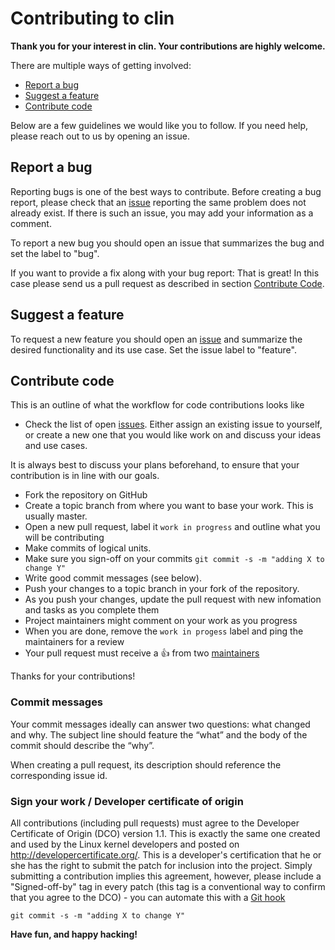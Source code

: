 # Contributing to clin

**Thank you for your interest in clin. Your contributions are highly welcome.**

There are multiple ways of getting involved:

- [Report a bug](#report-a-bug)
- [Suggest a feature](#suggest-a-feature)
- [Contribute code](#contribute-code)

Below are a few guidelines we would like you to follow. If you need help, please
reach out to us by opening an issue.

## Report a bug
Reporting bugs is one of the best ways to contribute. Before creating a bug
report, please check that an [issue](/issues) reporting the same problem does
not already exist. If there is such an issue, you may add your information as a
comment.

To report a new bug you should open an issue that summarizes the bug and set the
label to "bug".

If you want to provide a fix along with your bug report: That is great! In this
case please send us a pull request as described in section [Contribute
Code](#contribute-code).

## Suggest a feature
To request a new feature you should open an [issue](../../issues/new) and
summarize the desired functionality and its use case. Set the issue label to
"feature".

## Contribute code
This is an outline of what the workflow for code contributions looks like

- Check the list of open [issues](../../issues). Either assign an existing issue
  to yourself, or create a new one that you would like work on and discuss your
  ideas and use cases.

It is always best to discuss your plans beforehand, to ensure that your
contribution is in line with our goals.

- Fork the repository on GitHub
- Create a topic branch from where you want to base your work. This is usually
  master.
- Open a new pull request, label it `work in progress` and outline what you will
  be contributing
- Make commits of logical units.
- Make sure you sign-off on your commits `git commit -s -m "adding X to change
  Y"`
- Write good commit messages (see below).
- Push your changes to a topic branch in your fork of the repository.
- As you push your changes, update the pull request with new infomation and
  tasks as you complete them
- Project maintainers might comment on your work as you progress
- When you are done, remove the `work in progess` label and ping the maintainers
  for a review
- Your pull request must receive a :thumbsup: from two
  [maintainers](MAINTAINERS)

Thanks for your contributions!

### Commit messages
Your commit messages ideally can answer two questions: what changed and why. The
subject line should feature the “what” and the body of the commit should
describe the “why”.

When creating a pull request, its description should reference the corresponding
issue id.

### Sign your work / Developer certificate of origin
All contributions (including pull requests) must agree to the Developer
Certificate of Origin (DCO) version 1.1. This is exactly the same one created
and used by the Linux kernel developers and posted on
http://developercertificate.org/. This is a developer's certification that he or
she has the right to submit the patch for inclusion into the project. Simply
submitting a contribution implies this agreement, however, please include a
"Signed-off-by" tag in every patch (this tag is a conventional way to confirm
that you agree to the DCO) - you can automate this with a [Git
hook](https://stackoverflow.com/questions/15015894/git-add-signed-off-by-line-using-format-signoff-not-working)

```
git commit -s -m "adding X to change Y"
```




**Have fun, and happy hacking!**
